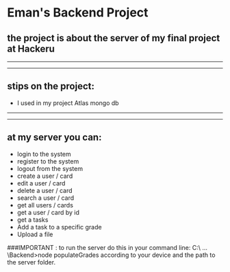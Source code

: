# Eman's Backend Project 


## the project is about the server of my final project at Hackeru 

---
---
## stips on the project:

* I used in my project Atlas mongo db

---
---
## at my server you can:
* login to the system
* register to the system
* logout from the system
* create a user / card
* edit a user / card
* delete a user / card
* search a user / card
* get all users / cards
* get a user / card by id
* get a tasks 
* Add a task to a specific grade
* Upload a file

###IMPORTANT :
to run the server do this in your command line:
C:\ ... \Backend>node populateGrades
according to your device and the path to the server folder.







